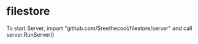 # filestore

To start Server,
import "github.com/Sreethecool/filestore/server"
and call 
server.RunServer()
